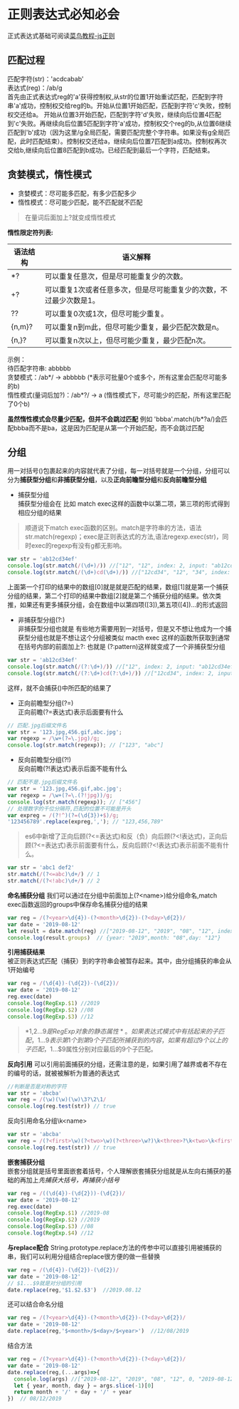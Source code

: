 # 正则表达式必知必会
正式表达式基础可阅读[菜鸟教程-js正则](https://www.runoob.com/jsref/jsref-obj-regexp.html)

## 匹配过程
匹配字符\(str\)：'acdcabab'  
表达式\(reg\)：/ab/g  
首先由正式表达式reg的'a'获得控制权,从str的位置1开始重试匹配，匹配到字符串'a'成功，控制权交给reg的b。开始从位置1开始匹配，匹配到字符'c'失败，控制权交还给a。
开始从位置3开始匹配，匹配到字符'd'失败，继续向后位置4匹配到'c'失败。再继续向后位置5匹配到字符'a'成功，控制权交个reg的b,从位置6继续匹配到'b'成功（因为这里/g全局匹配，需要匹配完整个字符串。如果没有g全局匹配，此时匹配结束）。控制权交还给a，继续向后位置7匹配到a成功。控制权再次交给b,继续向后位置8匹配到b成功。已经匹配到最后一个字符，匹配结束。


## 贪婪模式，惰性模式
- 贪婪模式：尽可能多匹配，有多少匹配多少
- 惰性模式：尽可能少匹配，能不匹配就不匹配

> 在量词后面加上?就变成惰性模式

**惰性限定符列表:**

语法结构|	语义解释
--|--
*?|  可以重复任意次，但是尽可能重复少的次数。
+?|  可以重复1次或者任意多次，但是尽可能重复少的次数，不过最少次数是1。
??|  可以重复0次或1次，但尽可能少重复。
{n,m}?|  可以重复n到m此，但尽可能少重复，最少匹配次数是n。
{n,}?|  可以重复n次以上，但尽可能少重复，最少匹配n次。

示例：  
待匹配字符串: abbbbb  
贪婪模式：/ab\*/  ->  abbbbb    (\*表示可批量0个或多个，所有这里会匹配尽可能多的b)  
惰性模式(量词后加?)：/ab*?/  ->  a      (惰性模式下，尽可能少的匹配，所有这里匹配了0个b)

**虽然惰性模式会尽量少匹配，但并不会跳过匹配**
例如 'bbba'.match(/b*?a/)会匹配bbba而不是ba，这是因为匹配是从第一个开始匹配，而不会跳过匹配

## 分组
用一对括号()包裹起来的内容就代表了分组，每一对括号就是一个分组，分组可以分为**捕获型分组**和**非捕获型分组**，以及**正向前瞻型分组**和**反向前瞻型分组**
- 捕获型分组  
捕获型分组会在 比如 match exec这样的函数中以第二项，第三项的形式得到相应分组的结果
> 顺道说下match exec函数的区别。match是字符串的方法，语法str.match(regexp)；exec是正则表达式的方法,语法regexp.exec(str)，同时exec的regexp有没有g都无影响。  
```js
var str = 'ab12cd34ef'
console.log(str.match(/(\d+)/)) //["12", "12", index: 2, input: "ab12cd34ef", groups: undefined]
console.log(str.match(/(\d+)cd(\d+)/)) //["12cd34", "12", "34", index: 2, input: "ab12cd34ef", groups: undefined]
```
上面第一个打印的结果中的数组[0]就是就是匹配的结果，数组[1]就是第一个捕获分组的结果，第二个打印的结果中数组[2]就是第二个捕获分组的结果。依次类推，如果还有更多捕获分组，会在数组中以第四项([3]),第五项([4])...的形式返回  

- 非捕获型分组(?:)  
非捕获型分组也就是 有些地方需要用到一对括号，但是又不想让他成为一个捕获型分组也就是不想让这个分组被类似 macth exec 这样的函数所获取到通常在括号内部的前面加上?: 也就是 (?:pattern)这样就变成了一个非捕获型分组  
```js
var str = 'ab12cd34ef'
console.log(str.match(/(?:\d+)/)) //["12", index: 2, input: "ab12cd34ef", groups: undefined]
console.log(str.match(/(?:\d+)cd(?:\d+)/)) //["12cd34", index: 2, input: "ab12cd34ef", groups: undefined]
```
这样，就不会捕获()中所匹配的结果了  

- 正向前瞻型分组(?=)   
正向前瞻(?=表达式)表示后面要有什么
```js
// 匹配.jpg后缀文件名
var str = '123.jpg,456.gif,abc.jpg';
var regexp = /\w+(?=\.jpg)/g; 
console.log(str.match(regexp)); // ["123", "abc"]
```

- 反向前瞻型分组(?!)  
反向前瞻(?!表达式)表示后面不能有什么
```js
// 匹配不是.jpg后缀文件名
var str = '123.jpg,456.gif,abc.jpg';
var regexp = /\w+(?=\.(?!jpg))/g; 
console.log(str.match(regexp)); // ["456"]  
// 处理数字的千位分隔符,匹配的位置不可能是开头
var expreg = /(?!^)(?=(\d{3})+$)/g;
'123456789'.replace(expreg,','); // "123,456,789"
```  

> es6中新增了正向后顾(?<=表达式)和反（负）向后顾(?<!表达式)，正向后顾(?<=表达式)表示前面要有什么，反向后顾(?<!表达式)表示前面不能有什么。

```js
var str = 'abc1 def2'
str.match(/(?<=abc)\d+/) // 1
str.match(/(?<!abc)\d+/) // 2
```

**命名捕获分组**
我们可以通过在分组中前面加上(?\<name\>)给分组命名,match exec函数返回的groups中保存命名捕获分组的结果 
```js
var reg = /(?<year>\d{4})-(?<month>\d{2})-(?<day>\d{2})/
var date = '2019-08-12'
let result = date.match(reg) //["2019-08-12", "2019", "08", "12", index: 0, input: "2019-08-12", groups: {year: "2019",month: "08",day: "12"}]
console.log(result.groups)  // {year: "2019",month: "08",day: "12"}
```
**引用捕获结果**  
被正则表达式匹配（捕获）到的字符串会被暂存起来。其中，由分组捕获的串会从1开始编号
```js
var reg = /(\d{4})-(\d{2})-(\d{2})/
var date = '2019-08-12'
reg.exec(date)
console.log(RegExp.$1) //2019
console.log(RegExp.$2) //08
console.log(RegExp.$3) //12
```
> *$1,$2...$9是RegExp对象的静态属性*。如果表达式模式中有括起来的子匹配，$1...$9表示第1个到第9个子匹配所捕获到的内容，如果有超过9个以上的子匹配，$1…$9属性分别对应最后的9个子匹配。


**反向引用**
可以引用前面捕获的分组，还需注意的是，如果引用了越界或者不存在的编号的话，就被被解析为普通的表达式
```js
//判断是否是对称的字符
var str = 'abcba'
var reg = /(\w)(\w)(\w)\3?\2\1/
console.log(reg.test(str)) // true
```
反向引用命名分组\k\<name\>
```js
var str = 'abcba'
var reg = /(?<first>\w)(?<two>\w)(?<three>\w?)\k<three>?\k<two>\k<first>/
console.log(reg.test(str)) // true
```


**嵌套捕获分组**  
嵌套分组就是括号里面嵌套着括号，个人理解嵌套捕获分组就是从左向右捕获的基础的再加上*先捕获大括号，再捕获小括号*
```js
var reg = /((\d{4})-(\d{2}))-(\d{2})/
var date = '2019-08-12'
reg.exec(date)
console.log(RegExp.$1) //2019-08
console.log(RegExp.$2) //2019
console.log(RegExp.$3) //08
console.log(RegExp.$4) //12
```

**与replace配合** 
String.prototype.replace方法的传参中可以直接引用被捕获的串，我们可以利用分组结合replace很方便的做一些替换  
```js
var reg = /(\d{4})-(\d{2})-(\d{2})/
var date = '2019-08-12'
// $1...$9就是对分组的引用
date.replace(reg,'$1.$2.$3')  //2019.08.12
```
还可以结合命名分组
```js
var reg = /(?<year>\d{4})-(?<month>\d{2})-(?<day>\d{2})/
var date = '2019-08-12'
date.replace(reg,'$<month>/$<day>/$<year>')  //12/08/2019
```
结合方法
```js
var reg = /(?<year>\d{4})-(?<month>\d{2})-(?<day>\d{2})/
var date = '2019-08-12'
date.replace(reg,(...args)=>{
  console.log(args) //["2019-08-12", "2019", "08", "12", 0, "2019-08-12", {year: "2019", month: "08", day: "12"}]
  let { year, month, day } = args.slice(-1)[0]
  return month + '/' + day + '/' + year
})  // 08/12/2019
```